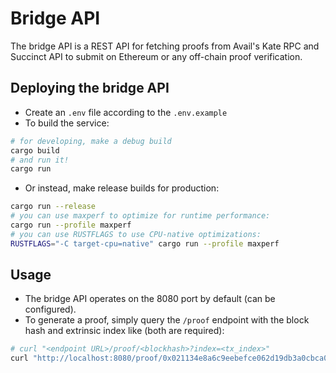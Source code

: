 # Bridge API
The bridge API is a REST API for fetching proofs from Avail's Kate RPC and Succinct API to submit on Ethereum or
any off-chain proof verification.

## Deploying the bridge API
* Create an `.env` file according to the `.env.example`
* To build the service:
```bash
# for developing, make a debug build
cargo build
# and run it!
cargo run
```
* Or instead, make release builds for production:
```bash
cargo run --release
# you can use maxperf to optimize for runtime performance:
cargo run --profile maxperf
# you can use RUSTFLAGS to use CPU-native optimizations:
RUSTFLAGS="-C target-cpu=native" cargo run --profile maxperf
```

## Usage
* The bridge API operates on the 8080 port by default (can be configured).
* To generate a proof, simply query the `/proof` endpoint with the block hash and extrinsic index like (both are
required):
```bash
# curl "<endpoint URL>/proof/<blockhash>?index=<tx_index>"
curl "http://localhost:8080/proof/0x021134e8a6c9eebefce062d19db3a0cbca0eacb8bd44d6a6cd19cc39d2e6c02b?index=2"
```
